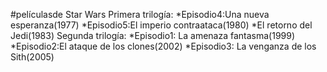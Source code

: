 #películasde Star Wars
Primera trilogía:
*Episodio4:Una nueva esperanza(1977)
*Episodio5:El imperio contraataca(1980)
*El retorno del Jedi(1983)
Segunda trilogía:
*Episodio1: La amenaza fantasma(1999)
*Episodio2:El ataque de los clones(2002)
*Episodio3: La venganza de los Sith(2005)
